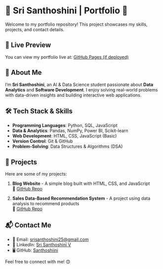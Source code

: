 # 🌟 Sri Santhoshini | Portfolio 🌟

Welcome to my portfolio repository! This project showcases my skills, projects, and contact details.

## 🚀 Live Preview
You can view my portfolio live at: [GitHub Pages (if deployed)](https://your-github-username.github.io/portfolio/)

## 📌 About Me
I’m **Sri Santhoshini**, an AI & Data Science student passionate about **Data Analytics** and **Software Development**. I enjoy solving real-world problems with data-driven insights and building interactive web applications.

## 🛠️ Tech Stack & Skills
- **Programming Languages**: Python, SQL, JavaScript  
- **Data & Analytics**: Pandas, NumPy, Power BI, Scikit-learn  
- **Web Development**: HTML, CSS, JavaScript (Basic)  
- **Version Control**: Git & GitHub  
- **Problem-Solving**: Data Structures & Algorithms (DSA)  

## 📂 Projects
Here are some of my projects:

1. **Blog Website** - A simple blog built with HTML, CSS, and JavaScript  
   🔗 [GitHub Repo](https://github.com/Santhoshiini/BLOG)  

2. **Sales Data-Based Recommendation System** - A project using data analysis to recommend products  
   🔗 [GitHub Repo](https://github.com/Santhoshiini/Sales-Data-Analysis)  

## 📬 Contact Me
- 📧 Email: [srisanthoshini25@gmail.com](mailto:srisanthoshini25@gmail.com)  
- 🔗 LinkedIn: [Sri Santhoshini V](https://www.linkedin.com/in/sri-santhoshini)  
- 🖥️ GitHub: [Santhoshiini](https://github.com/Santhoshiini)  

Feel free to connect with me! 😊  
